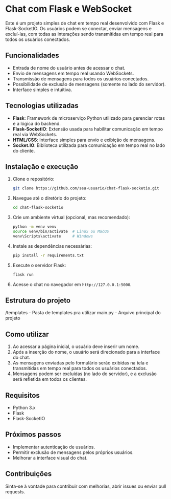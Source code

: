# Chat com Flask e WebSocket

Este é um projeto simples de chat em tempo real desenvolvido com Flask e Flask-SocketIO. Os usuários podem se conectar, enviar mensagens e excluí-las, com todas as interações sendo transmitidas em tempo real para todos os usuários conectados.

## Funcionalidades

- Entrada de nome do usuário antes de acessar o chat.
- Envio de mensagens em tempo real usando WebSockets.
- Transmissão de mensagens para todos os usuários conectados.
- Possibilidade de exclusão de mensagens (somente no lado do servidor).
- Interface simples e intuitiva.

## Tecnologias utilizadas

- **Flask**: Framework de microserviço Python utilizado para gerenciar rotas e a lógica do backend.
- **Flask-SocketIO**: Extensão usada para habilitar comunicação em tempo real via WebSockets.
- **HTML/CSS**: Interface simples para envio e exibição de mensagens.
- **Socket.IO**: Biblioteca utilizada para comunicação em tempo real no lado do cliente.

## Instalação e execução

1. Clone o repositório:

    ```bash
    git clone https://github.com/seu-usuario/chat-flask-socketio.git
    ```

2. Navegue até o diretório do projeto:

    ```bash
    cd chat-flask-socketio
    ```

3. Crie um ambiente virtual (opcional, mas recomendado):

    ```bash
    python -m venv venv
    source venv/bin/activate  # Linux ou MacOS
    venv\Scripts\activate     # Windows
    ```

4. Instale as dependências necessárias:

    ```bash
    pip install -r requirements.txt
    ```

5. Execute o servidor Flask:

    ```bash
    flask run
    ```

6. Acesse o chat no navegador em `http://127.0.0.1:5000`.

## Estrutura do projeto

/templates - Pasta de templates pra utilizar
main.py - Arquivo principal do projeto


## Como utilizar

1. Ao acessar a página inicial, o usuário deve inserir um nome.
2. Após a inserção do nome, o usuário será direcionado para a interface do chat.
3. As mensagens enviadas pelo formulário serão exibidas na tela e transmitidas em tempo real para todos os usuários conectados.
4. Mensagens podem ser excluídas (no lado do servidor), e a exclusão será refletida em todos os clientes.

## Requisitos

- Python 3.x
- Flask
- Flask-SocketIO

## Próximos passos

- Implementar autenticação de usuários.
- Permitir exclusão de mensagens pelos próprios usuários.
- Melhorar a interface visual do chat.

## Contribuições

Sinta-se à vontade para contribuir com melhorias, abrir issues ou enviar pull requests.